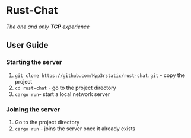 <!-- The Rust-Chat README.md * I am the comment! --->
# Rust-Chat

*The one and only __TCP__ experience*

## User Guide
### Starting the server
1. ``` git clone https://github.com/Hyp3rstatic/rust-chat.git ``` - copy the project
2.  ``` cd rust-chat ``` - go to the project directory
3.  ``` cargo run ```- start a local network server

 ### Joining the server
1. Go to the project directory
2. ``` cargo run ``` - joins the server once it already exists

